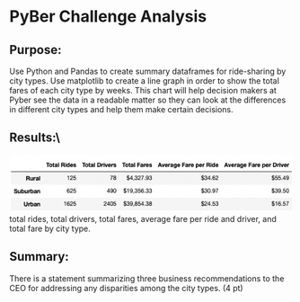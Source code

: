 # PyBer Challenge Analysis
## Purpose:

Use Python and Pandas to create summary dataframes for ride-sharing by city types. Use matplotlib to create a line graph in order to show the total fares of each city type by weeks. This chart will help decision makers at Pyber see the data in a readable matter so they can look at the differences in different city types and help them make certain decisions.

## Results:\
![Image](Pyber_Average_Summary.png)
total rides, total drivers, total fares, average fare per ride and driver, and total fare by city type. 

## Summary:

There is a statement summarizing three business recommendations to the CEO for addressing any disparities among the city types. (4 pt)
